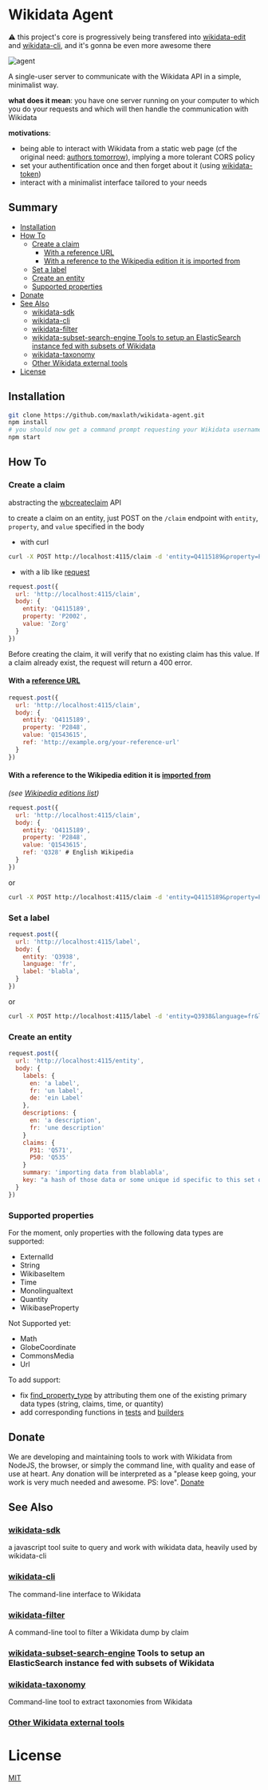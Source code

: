# Wikidata Agent

:warning: this project's core is progressively being transfered into [wikidata-edit](https://github.com/maxlath/wikidata-edit) and [wikidata-cli](https://github.com/maxlath/wikidata-cli), and it's gonna be even more awesome there

![agent](http://vignette4.wikia.nocookie.net/matrix/images/a/ab/Original_Agents.jpg)

A single-user server to communicate with the Wikidata API in a simple, minimalist way.

**what does it mean**: you have one server running on your computer to which you do your requests and which will then handle the communication with Wikidata

**motivations**:
- being able to interact with Wikidata from a static web page (cf the original need: [authors tomorrow](https://github.com/inventaire/inventaire-authors-birthday#authors-tomorrow)), implying a more tolerant CORS policy
- set your authentification once and then forget about it (using [wikidata-token](https://github.com/maxlath/wikidata-token))
- interact with a minimalist interface tailored to your needs

## Summary

<!-- START doctoc generated TOC please keep comment here to allow auto update -->
<!-- DON'T EDIT THIS SECTION, INSTEAD RE-RUN doctoc TO UPDATE -->


  - [Installation](#installation)
  - [How To](#how-to)
    - [Create a claim](#create-a-claim)
      - [With a reference URL](#with-a-reference-url)
      - [With a reference to the Wikipedia edition it is imported from](#with-a-reference-to-the-wikipedia-edition-it-is-imported-from)
    - [Set a label](#set-a-label)
    - [Create an entity](#create-an-entity)
    - [Supported properties](#supported-properties)
  - [Donate](#donate)
  - [See Also](#see-also)
    - [wikidata-sdk](#wikidata-sdk)
    - [wikidata-cli](#wikidata-cli)
    - [wikidata-filter](#wikidata-filter)
    - [wikidata-subset-search-engine Tools to setup an ElasticSearch instance fed with subsets of Wikidata](#wikidata-subset-search-engine-tools-to-setup-an-elasticsearch-instance-fed-with-subsets-of-wikidata)
    - [wikidata-taxonomy](#wikidata-taxonomy)
    - [Other Wikidata external tools](#other-wikidata-external-tools)
- [License](#license)

<!-- END doctoc generated TOC please keep comment here to allow auto update -->

## Installation

```sh
git clone https://github.com/maxlath/wikidata-agent.git
npm install
# you should now get a command prompt requesting your Wikidata username and password
npm start
```

## How To

### Create a claim
abstracting the [wbcreateclaim](https://www.wikidata.org/w/api.php?action=help&modules=wbcreateclaim) API

to create a claim on an entity, just POST on the `/claim` endpoint with `entity`, `property`, and `value` specified in the body

* with curl

```bash
curl -X POST http://localhost:4115/claim -d 'entity=Q4115189&property=P2002&value=Zorg'
```

* with a lib like [request](https://github.com/request/request)

```javascript
request.post({
  url: 'http://localhost:4115/claim',
  body: {
    entity: 'Q4115189',
    property: 'P2002',
    value: 'Zorg'
  }
})
```

Before creating the claim, it will verify that no existing claim has this value. If a claim already exist, the request will return a 400 error.

#### With a [reference URL](https://www.wikidata.org/wiki/Property:P854)

```javascript
request.post({
  url: 'http://localhost:4115/claim',
  body: {
    entity: 'Q4115189',
    property: 'P2848',
    value: 'Q1543615',
    ref: 'http://example.org/your-reference-url'
  }
})
```

#### With a reference to the Wikipedia edition it is [imported from](https://www.wikidata.org/wiki/Property:P143)
*(see [Wikipedia editions list](/maxlath/wikidata-agent/blob/master/server/lib/reference_sources.coffee))*

```javascript
request.post({
  url: 'http://localhost:4115/claim',
  body: {
    entity: 'Q4115189',
    property: 'P2848',
    value: 'Q1543615',
    ref: 'Q328' # English Wikipedia
  }
})
```
or
```sh
curl -X POST http://localhost:4115/claim -d 'entity=Q4115189&property=P2848&value=Q1543615&ref=Q328'
```

### Set a label

```javascript
request.post({
  url: 'http://localhost:4115/label',
  body: {
    entity: 'Q3938',
    language: 'fr',
    label: 'blabla',
  }
})
```
or

```sh
curl -X POST http://localhost:4115/label -d 'entity=Q3938&language=fr&label=blabla'
```

### Create an entity

```javascript
request.post({
  url: 'http://localhost:4115/entity',
  body: {
    labels: {
      en: 'a label',
      fr: 'un label',
      de: 'ein Label'
    },
    descriptions: {
      en: 'a description',
      fr: 'une description'
    }
    claims: {
      P31: 'Q571',
      P50: 'Q535'
    }
    summary: 'importing data from blablabla',
    key: "a hash of those data or some unique id specific to this set of data to make sure this entity isn't added twice"
  }
})
```

### Supported properties
For the moment, only properties with the following data types are supported:
* ExternalId
* String
* WikibaseItem
* Time
* Monolingualtext
* Quantity
* WikibaseProperty

Not Supported yet:
* Math
* GlobeCoordinate
* CommonsMedia
* Url

To add support:
* fix [find_property_type](https://github.com/maxlath/wikidata-agent/blob/master/server/lib/find_property_type.coffee) by attributing them one of the existing primary data types (string, claims, time, or
  quantity)
* add corresponding functions in [tests](https://github.com/maxlath/wikidata-agent/blob/master/server/lib/tests.coffee) and [builders](https://github.com/maxlath/wikidata-agent/blob/master/server/lib/builders.coffee)

## Donate

We are developing and maintaining tools to work with Wikidata from NodeJS, the browser, or simply the command line, with quality and ease of use at heart. Any donation will be interpreted as a "please keep going, your work is very much needed and awesome. PS: love". [Donate](https://liberapay.com/WikidataJS)

## See Also

### [wikidata-sdk](https://github.com/maxlath/wikidata-sdk)
a javascript tool suite to query and work with wikidata data, heavily used by wikidata-cli

### [wikidata-cli](https://github.com/maxlath/wikidata-cli)
The command-line interface to Wikidata

### [wikidata-filter](https://github.com/maxlath/wikidata-filter)
A command-line tool to filter a Wikidata dump by claim

### [wikidata-subset-search-engine](https://github.com/inventaire/wikidata-subset-search-engine) Tools to setup an ElasticSearch instance fed with subsets of Wikidata

### [wikidata-taxonomy](https://github.com/nichtich/wikidata-taxonomy)
Command-line tool to extract taxonomies from Wikidata

### [Other Wikidata external tools](https://www.wikidata.org/wiki/Wikidata:Tools/External_tools)

# License
[MIT](LICENSE.md)
